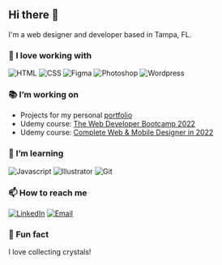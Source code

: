 ## Hi there 👋

I'm a web designer and developer based in Tampa, FL.

###  🖤 I love working with

<div display="flex">
  <img src="https://img.shields.io/badge/html5-%23E34F26.svg?style=for-the-badge&logo=html5&logoColor=white" alt="HTML"/>
  <img src="https://img.shields.io/badge/css3-%231572B6.svg?style=for-the-badge&logo=css3&logoColor=white" alt="CSS"/>
  <img src="https://img.shields.io/badge/figma-%23F25E1E.svg?style=for-the-badge&logo=figma&logoColor=white" alt="Figma"/>
  <img src="https://img.shields.io/badge/adobe%20photoshop-%23318AFF.svg?style=for-the-badge&logo=adobephotoshop&logoColor=white" alt="Photoshop"/>
  <img src="https://img.shields.io/badge/bootstrap-%237952B3.svg?style=for-the-badge&logo=bootstrap&logoColor=white" alt="Wordpress"/>
</div>

### 📚 I’m working on

- Projects for my personal <a href="https://doririvera.com/" target="_blank">portfolio</a>
- Udemy course: <a href="https://www.udemy.com/share/101W9C3@1M_QhS4mPPUCvC_YkzA_9uwuS5m3UrAnNfsXJ0k2WgU7MFYo6ZnrDb-TbDiARLsj5g==/" target="_blank">The Web Developer Bootcamp 2022</a>
- Udemy course: <a href="https://www.udemy.com/share/103F1h3@0UTc-96fMnIHlykchcjA0KLCwkIX5X3WH-pTSKWP9Ih2a075bOW-t0QId85PK7xOlw==/" target="_blank">Complete Web & Mobile Designer in 2022</a>

### 🌱 I’m learning

<div display="flex">
  <img src="https://img.shields.io/badge/javascript-%23F7DF1E?style=for-the-badge&logo=javascript&logoColor=black" alt="Javascript"/>
  <img src="https://img.shields.io/badge/adobe%20illustrator-%23FF9A00.svg?style=for-the-badge&logo=adobe%20illustrator&logoColor=white" alt="Illustrator"/>
  <img src="https://img.shields.io/badge/git-%23F05032?style=for-the-badge&logo=javascript&logoColor=white" alt="Git"/>
</div>

### 📫 How to reach me

<div display="flex">
  <a href="https://www.linkedin.com/in/doririvera/"><img src="https://img.shields.io/badge/linkedin-%230077B5.svg?style=for-the-badge&logo=linkedin&logoColor=white" alt="LinkedIn"/></a>
  <a href="mailto:web@doririvera.com"><img src="https://img.shields.io/badge/Gmail-%23EA4335?style=for-the-badge&logo=gmail&logoColor=white" alt="Email"/></a>
</div>

### 💎 Fun fact

I love collecting crystals!
